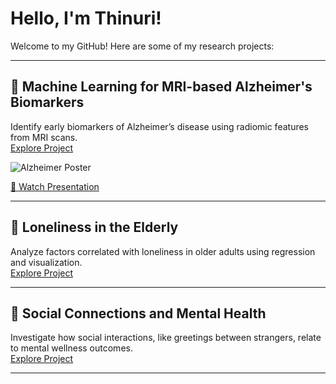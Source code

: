 # Hello, I'm Thinuri!
Welcome to my GitHub! Here are some of my research projects:

---

## 🧠 Machine Learning for MRI-based Alzheimer's Biomarkers
Identify early biomarkers of Alzheimer’s disease using radiomic features from MRI scans.  
[Explore Project](https://github.com/ThinuriSW/Machine-Learning-Driven-Discovery-of-MRI-based-Alzheimer-s-Biomarkers)  

![Alzheimer Poster](https://github.com/ThinuriSW/Machine-Learning-Driven-Discovery-of-MRI-based-Alzheimer-s-Biomarkers/blob/main/Poster.png)  

[🎥 Watch Presentation](https://www.youtube.com/watch?v=W4WdSREN0iU)

---

## 👵 Loneliness in the Elderly
Analyze factors correlated with loneliness in older adults using regression and visualization.  
[Explore Project](https://github.com/ThinuriSW/Loneliness-Project)  

---

## 🤝 Social Connections and Mental Health
Investigate how social interactions, like greetings between strangers, relate to mental wellness outcomes.  
[Explore Project](https://github.com/ThinuriSW/Project-Experience)  

---
